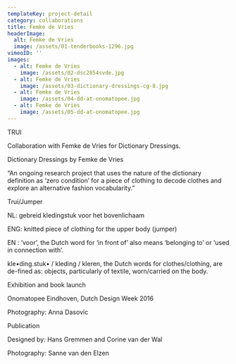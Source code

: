 ```yaml
---
templateKey: project-detail
category: collaborations
title: Femke de Vries
headerImage:
  alt: Femke de Vries
  image: /assets/01-tenderbooks-1296.jpg
vimeoID: ''
images:
  - alt: Femke de Vries
    image: /assets/02-dsc2854svde.jpg
  - alt: Femke de Vries
    image: /assets/03-dictionary-dressings-cg-8.jpg
  - alt: Femke de Vries
    image: /assets/04-dd-at-onomatopee.jpg
  - alt: Femke de Vries
    image: /assets/05-dd-at-onomatopee.jpg
---
```


TRUI

Collaboration with Femke de Vries for Dictionary Dressings.

Dictionary Dressings by Femke de Vries

“An ongoing research project that uses the nature of the dictionary definition as ‘zero condition’ for a piece of clothing to decode clothes and explore an alternative fashion vocabularity.”

Trui/Jumper

NL: gebreid kledingstuk voor het bovenlichaam

ENG: knitted piece of clothing for the upper body (jumper)

EN : ‘voor’, the Dutch word for ‘in front of’ also means ‘belonging to’ or ‘used in connection with’.

kle•ding.stuk• / kleding / kleren, the Dutch words for clothes/clothing, are de-fined as: objects, particularly of textile, worn/carried on the body.

Exhibition and book launch

Onomatopee Eindhoven, Dutch Design Week 2016

Photography: Anna Dasovic

Publication

Designed by: Hans Gremmen and Corine van der Wal

Photography: Sanne van den Elzen

